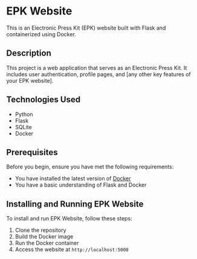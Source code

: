 # EPK Website

This is an Electronic Press Kit (EPK) website built with Flask and containerized using Docker.

## Description

This project is a web application that serves as an Electronic Press Kit. It includes user authentication, profile pages, and [any other key features of your EPK website].

## Technologies Used

- Python
- Flask
- SQLite
- Docker

## Prerequisites

Before you begin, ensure you have met the following requirements:
* You have installed the latest version of [Docker](https://www.docker.com/get-started)
* You have a basic understanding of Flask and Docker

## Installing and Running EPK Website

To install and run EPK Website, follow these steps:

1. Clone the repository
2. Build the Docker image
3. Run the Docker container
4. Access the website at `http://localhost:5000`
